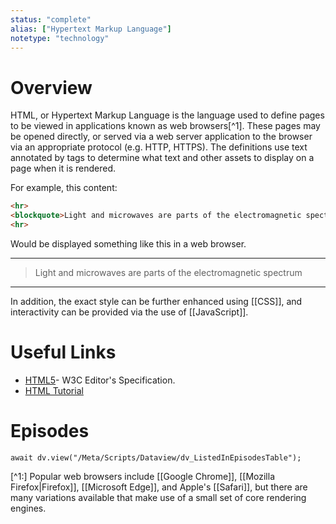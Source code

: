 ```yaml
---
status: "complete"
alias: ["Hypertext Markup Language"]
notetype: "technology"
---
```

# Overview
HTML, or Hypertext Markup Language is the language used to define pages to be viewed in applications known as web browsers[^1]. These pages may be opened directly, or served via a web server application to the browser via an appropriate protocol (e.g. HTTP, HTTPS). The definitions use text annotated by tags to determine what text and other assets to display on a page when it is rendered.

For example, this content:

```html
<hr>
<blockquote>Light and microwaves are parts of the electromagnetic spectrum</blockquote>
<hr>
```

Would be displayed something like this in a web browser.

<hr>
<blockquote>Light and microwaves are parts of the electromagnetic spectrum</blockquote>
<hr>

In addition, the exact style can be further enhanced using [[CSS]], and interactivity can be provided via the use of [[JavaScript]].

# Useful Links
- [HTML5](https://www.w3.org/TR/2011/WD-html5-20110405/)- W3C Editor's Specification.
- [HTML Tutorial](https://www.w3schools.com/html/default.asp)


# Episodes
```dataviewjs
await dv.view("/Meta/Scripts/Dataview/dv_ListedInEpisodesTable");
```


[^1:] Popular web browsers include [[Google Chrome]], [[Mozilla Firefox\|Firefox]], [[Microsoft Edge]], and Apple's [[Safari]], but there are many  variations available that make use of a small set of core rendering engines.